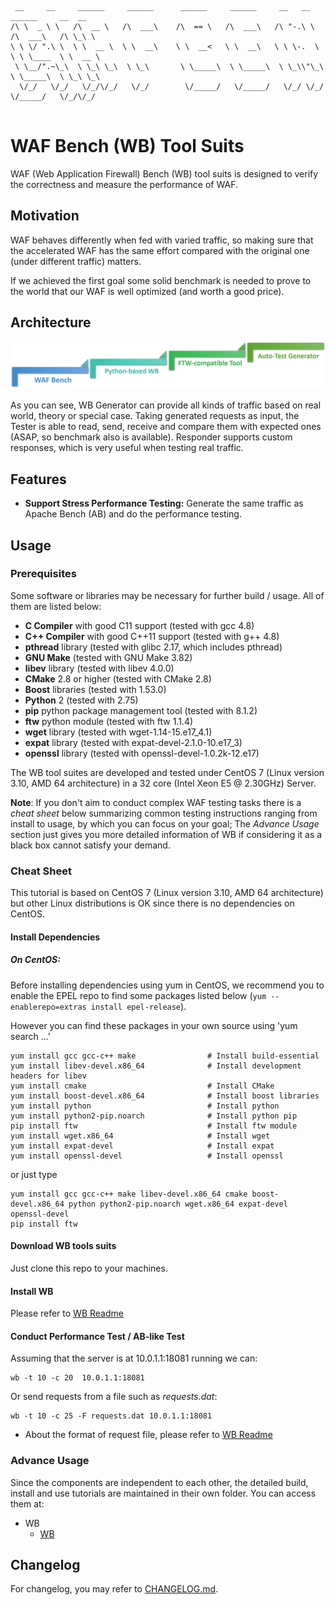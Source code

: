 ```
 __     __     ______     ______      ______     ______     __   __     ______     __  __    
/\ \  _ \ \   /\  __ \   /\  ___\    /\  == \   /\  ___\   /\ "-.\ \   /\  ___\   /\ \_\ \   
\ \ \/ ".\ \  \ \  __ \  \ \  __\    \ \  __<   \ \  __\   \ \ \-.  \  \ \ \____  \ \  __ \  
 \ \__/".~\_\  \ \_\ \_\  \ \_\       \ \_____\  \ \_____\  \ \_\\"\_\  \ \_____\  \ \_\ \_\ 
  \/_/   \/_/   \/_/\/_/   \/_/        \/_____/   \/_____/   \/_/ \/_/   \/_____/   \/_/\/_/ 
                                                                                             
```

# WAF Bench (WB) Tool Suits

WAF (Web Application Firewall) Bench (WB) tool suits is designed to verify the correctness and measure the performance of WAF.

## Motivation

WAF behaves differently when fed with varied traffic, so making sure that the accelerated WAF has the same effort compared with the original one (under different traffic) matters.

If we achieved the first goal some solid benchmark is needed to prove to the world that our WAF is well optimized (and worth a good price).

## Architecture

![Architecture](./Architecture.png)

As you can see, WB Generator can provide all kinds of traffic based on real world, theory or special case. Taking generated requests as input, the Tester is able to read, send, receive and compare them with expected ones (ASAP, so benchmark also is available). Responder supports custom responses, which is very useful when testing real traffic.

## Features

- **Support Stress Performance Testing:** Generate the same traffic as Apache Bench (AB) and do the performance testing.

## Usage

### Prerequisites

Some software or libraries may be necessary for further build / usage. All of them are listed below:

- **C Compiler** with good C11 support (tested with gcc 4.8)
- **C++ Compiler** with good C++11 support (tested with g++ 4.8)
- **pthread** library (tested with glibc 2.17, which includes pthread)
- **GNU Make** (tested with GNU Make 3.82)
- **libev** library (tested with libev 4.0.0)
- **CMake** 2.8 or higher (tested with CMake 2.8)
- **Boost** libraries (tested with 1.53.0)
- **Python** 2 (tested with 2.75)
- **pip** python package management tool (tested with 8.1.2)
- **ftw** python module (tested with ftw 1.1.4)
- **wget** library (tested with wget-1.14-15.e17_4.1)
- **expat** library (tested with expat-devel-2.1.0-10.e17_3)
- **openssl** library (tested with openssl-devel-1.0.2k-12.e17)

The WB tool suites are developed and tested under CentOS 7 (Linux version 3.10, AMD 64 architecture) in a 32 core (Intel Xeon E5 @ 2.30GHz) Server.

**Note**: If you don't aim to conduct complex WAF testing tasks there is a *cheat sheet* below summarizing common testing instructions ranging from install to usage, by which you can focus on your goal; The *Advance Usage* section just gives you more detailed information of WB if considering it as a black box cannot satisfy your demand.

### Cheat Sheet

This tutorial is based on CentOS 7 (Linux version 3.10, AMD 64 architecture) but other Linux distributions is OK since there is no dependencies on CentOS.

#### Install Dependencies

##### On CentOS:

Before installing dependencies using yum in CentOS, we recommend you to enable the EPEL repo to find some packages listed below (`yum --enablerepo=extras install epel-release`).

However you can find these packages in your own source using 'yum search ...'

```
yum install gcc gcc-c++ make                # Install build-essential
yum install libev-devel.x86_64              # Install development headers for libev
yum install cmake                           # Install CMake
yum install boost-devel.x86_64              # Install boost libraries
yum install python                          # Install python
yum install python2-pip.noarch              # Install python pip
pip install ftw                             # Install ftw module
yum install wget.x86_64                     # Install wget
yum install expat-devel                     # Install expat
yum install openssl-devel                   # Install openssl
```

or just type

```
yum install gcc gcc-c++ make libev-devel.x86_64 cmake boost-devel.x86_64 python python2-pip.noarch wget.x86_64 expat-devel openssl-devel
pip install ftw
```

#### Download WB tools suits 

Just clone this repo to your machines.

#### Install WB

Please refer to [WB Readme](./wb/README.md)

#### Conduct Performance Test / AB-like Test

Assuming that the server is at 10.0.1.1:18081 running we can:

```
wb -t 10 -c 20  10.0.1.1:18081
```

Or send requests from a file such as *requests.dat*:

```
wb -t 10 -c 25 -F requests.dat 10.0.1.1:18081
```

* About the format of request file, please refer to [WB Readme](./wb/README.md)

### Advance Usage

Since the components are independent to each other, the detailed build, install and use tutorials are maintained in their own folder. You can access them at:

* WB
  * [WB](./wb/README.md)

## Changelog

For changelog, you may refer to [CHANGELOG.md](CHANGELOG.md).
